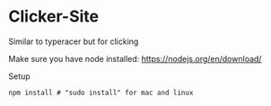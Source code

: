 # Clicker-Site
Similar to typeracer but for clicking

Make sure you have node installed: https://nodejs.org/en/download/

Setup
```
npm install # "sudo install" for mac and linux

```



